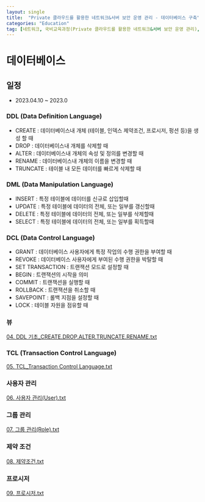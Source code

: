```yaml
---
layout: single
title:  "Private 클라우드를 활용한 네트워크&서버 보안 운영 관리 - 데이터베이스 구축"
categories: "Education"
tag: [네트워크, 국비교육과정(Private 클라우드를 활용한 네트워크&서버 보안 운영 관리), MySQL, DATABASE]
---
```


# 데이터베이스
## 일정
  - 2023.04.10 ~ 2023.0

### DDL (Data Definition Language)

  - CREATE   : 데이터베이스내 개체 (테이블, 인덱스 제약조건, 프로시저, 펑션 등)을 생성 할 때
  - DROP     : 데이터베이스내 개체를 삭제할 때
  - ALTER    : 데이터베이스내 개체의 속성 및 정의를 변경할 때
  - RENAME   : 데이터베이스내 개체의 이름을 변경할 때
  - TRUNCATE : 테이블 내 모든 데이터를 빠르게 삭제할 때

### DML (Data Manipulation Language)

  - INSERT : 특정 테이블에 데이터를 신규로 삽입할때
  - UPDATE : 특정 테이블에 데이터의 전체, 또는 일부를 갱신할때
  - DELETE : 특정 테이블에 데이터의 전체, 또는 일부를 삭제할때
  - SELECT : 특정 테이블에 데이터의 전체, 또는 일부를 획득할때

### DCL (Data Control Language)

  - GRANT  : 데이터베이스 사용자에게 특정 작업의 수행 권한을 부여할 때
  - REVOKE : 데이터베이스 사용자에게 부여된 수행 권한을 박탈할 때
  - SET TRANSACTION : 트랜잭션 모드로 설정할 때
  - BEGIN : 트랜잭션의 시작을 의미
  - COMMIT : 트랜잭션을 실행할 때
  - ROLLBACK : 트랜잭션을 취소할 때
  - SAVEPOINT : 롤백 지점을 설정할 때
  - LOCK : 테이블 자원을 점유할 때

### 뷰

[04. DDL 기초_CREATE.DROP.ALTER.TRUNCATE.RENAME.txt](https://github.com/hwanggiju/hwanggiju.github.io/files/11196845/04.DDL._CREATE.DROP.ALTER.TRUNCATE.RENAME.txt)

### TCL (Transaction Control Language)

[05. TCL_Transaction Control Language.txt](https://github.com/hwanggiju/hwanggiju.github.io/files/11196851/05.TCL_Transaction.Control.Language.txt)

### 사용자 관리

[06. 사용자 관리(User).txt](https://github.com/hwanggiju/hwanggiju.github.io/files/11197646/06.User.txt)

### 그룹 관리

[07. 그룹 관리(Role).txt](https://github.com/hwanggiju/hwanggiju.github.io/files/11207887/07.Role.txt)

### 제약 조건

[08. 제약조건.txt](https://github.com/hwanggiju/hwanggiju.github.io/files/11218340/08.txt)

### 프로시저

[09. 프로시저.txt](https://github.com/hwanggiju/hwanggiju.github.io/files/11219242/09.txt)








